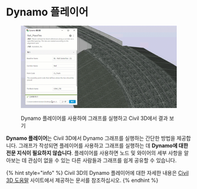 # Dynamo 플레이어

<figure><img src="../.gitbook/assets/Rail_PlaceTies_Player (1).gif" alt=""><figcaption><p>Dynamo 플레이어를 사용하여 그래프를 실행하고 Civil 3D에서 결과 보기</p></figcaption></figure>

**Dynamo 플레이어**는 Civil 3D에서 Dynamo 그래프를 실행하는 간단한 방법을 제공합니다. 그래프가 작성되면 플레이어를 사용하고 그래프를 실행하는 데 **Dynamo에 대한 전문 지식이 필요하지 않습니다**. 플레이어를 사용하면 노드 및 와이어의 세부 사항을 알아보는 데 관심이 없을 수 있는 다른 사람들과 그래프를 쉽게 공유할 수 있습니다.

{% hint style="info" %} Civil 3D의 Dynamo 플레이어에 대한 자세한 내용은 [Civil 3D 도움말](https://help.autodesk.com/view/CIV3D/2025/KOR/?guid=dynamo_player) 사이트에서 제공하는 문서를 참조하십시오. {% endhint %}
